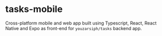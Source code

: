 # tasks-mobile

Cross-platform mobile and web app built using Typescript, React, React Native and Expo
as front-end for `youzarsiph/tasks` backend app.

